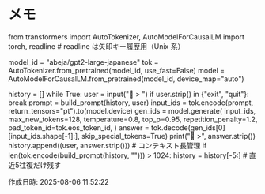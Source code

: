# メモ

from transformers import AutoTokenizer, AutoModelForCausalLM
import torch, readline  # readline は矢印キー履歴用（Unix 系）

model_id = "abeja/gpt2-large-japanese"
tok = AutoTokenizer.from_pretrained(model_id, use_fast=False)
model = AutoModelForCausalLM.from_pretrained(model_id, device_map="auto")

history = []
while True:
    user = input("👤 > ")
    if user.strip() in {"exit", "quit"}: break
    prompt = build_prompt(history, user)
    input_ids = tok.encode(prompt, return_tensors="pt").to(model.device)
    gen_ids = model.generate(
        input_ids,
        max_new_tokens=128,
        temperature=0.8,
        top_p=0.95,
        repetition_penalty=1.2,
        pad_token_id=tok.eos_token_id,
    )
    answer = tok.decode(gen_ids[0][input_ids.shape[-1]:], skip_special_tokens=True)
    print("🤖 >", answer.strip())
    history.append((user, answer.strip()))
    # コンテキスト長管理
    if len(tok.encode(build_prompt(history, ""))) > 1024:
        history = history[-5:]  # 直近5往復だけ残す

作成日時: 2025-08-06 11:52:22